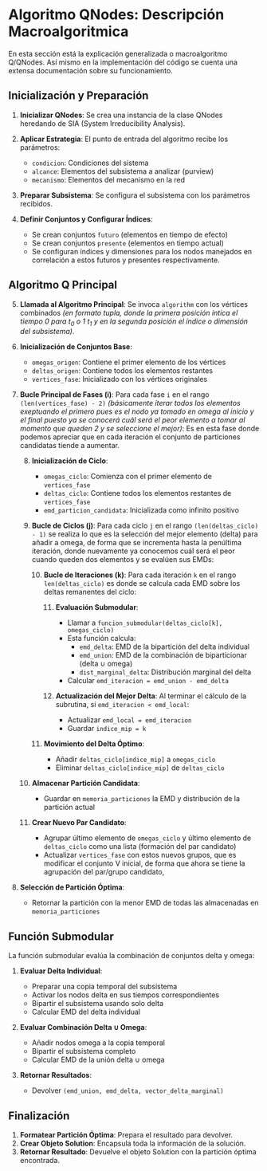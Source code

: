 # Algoritmo QNodes: Descripción Macroalgoritmica

En esta sección está la explicación generalizada o macroalgoritmo Q/QNodes. Así mismo en la implementación del código se cuenta una extensa documentación sobre su funcionamiento.

## Inicialización y Preparación

1. **Inicializar QNodes**: Se crea una instancia de la clase QNodes heredando de SIA (System Irreducibility Analysis).

2. **Aplicar Estrategia**: El punto de entrada del algoritmo recibe los parámetros:
   - `condicion`: Condiciones del sistema
   - `alcance`: Elementos del subsistema a analizar (purview)
   - `mecanismo`: Elementos del mecanismo en la red

3. **Preparar Subsistema**: Se configura el subsistema con los parámetros recibidos.

4. **Definir Conjuntos y Configurar Índices**:
   - Se crean conjuntos `futuro` (elementos en tiempo de efecto)
   - Se crean conjuntos `presente` (elementos en tiempo actual)
   - Se configuran índices y dimensiones para los nodos manejados en correlación a estos futuros y presentes respectivamente.

## Algoritmo Q Principal

5. **Llamada al Algoritmo Principal**: Se invoca `algorithm` con los vértices combinados *(en formato tupla, donde la primera posición intica el tiempo $0$ para $t_0$ o $1$ $t_1$ y en la segunda posición el índice o dimensión del subsistema)*.

6. **Inicialización de Conjuntos Base**:
   - `omegas_origen`: Contiene el primer elemento de los vértices
   - `deltas_origen`: Contiene todos los elementos restantes
   - `vertices_fase`: Inicializado con los vértices originales

7. **Bucle Principal de Fases (i)**:
   Para cada fase `i` en el rango `(len(vertices_fase) - 2)` *(básicamente iterar todos los elementos exeptuando el primero pues es el nodo ya tomado en omega al inicio y el final puesto ya se conocerá cuál será el peor elemento a tomar al momento que queden 2 y se seleccione el mejor)*:
   Es en esta fase donde podemos apreciar que en cada iteración el conjunto de particiones candidatas tiende a aumentar.

   8. **Inicialización de Ciclo**:
      - `omegas_ciclo`: Comienza con el primer elemento de `vertices_fase`
      - `deltas_ciclo`: Contiene todos los elementos restantes de `vertices_fase`
      - `emd_particion_candidata`: Inicializada como infinito positivo

   9. **Bucle de Ciclos (j)**:
      Para cada ciclo `j` en el rango `(len(deltas_ciclo) - 1)` se realiza lo que es la selección del mejor elemento (delta) para añadir a omega, de forma que se incrementa hasta la penúltima iteración, donde nuevamente ya conocemos cuál será el peor cuando queden dos elementos y se evalúen sus EMDs:

      10. **Bucle de Iteraciones (k)**:
          Para cada iteración `k` en el rango `len(deltas_ciclo)` es donde se calcula cada EMD sobre los deltas remanentes del ciclo:

          11. **Evaluación Submodular**:
              - Llamar a `funcion_submodular(deltas_ciclo[k], omegas_ciclo)`
              - Esta función calcula:
                * `emd_delta`: EMD de la bipartición del delta individual
                * `emd_union`: EMD de la combinación de biparticionar (delta ∪ omega)
                * `dist_marginal_delta`: Distribución marginal del delta
              - Calcular `emd_iteracion = emd_union - emd_delta`

          12. **Actualización del Mejor Delta**:
              Al terminar el cálculo de la subrutina, si `emd_iteracion < emd_local`:
              - Actualizar `emd_local = emd_iteracion`
              - Guardar `indice_mip = k`

      11. **Movimiento del Delta Óptimo**:
          - Añadir `deltas_ciclo[indice_mip]` a `omegas_ciclo`
          - Eliminar `deltas_ciclo[indice_mip]` de `deltas_ciclo`

   10. **Almacenar Partición Candidata**:
       - Guardar en `memoria_particiones` la EMD y distribución de la partición actual

   11. **Crear Nuevo Par Candidato**:
       - Agrupar último elemento de `omegas_ciclo` y último elemento de `deltas_ciclo` como una lista (formación del par candidato)
       - Actualizar `vertices_fase` con estos nuevos grupos, que es modificar el conjunto V inicial, de forma que ahora se tiene la agrupación del par/grupo candidato,

8. **Selección de Partición Óptima**:
   - Retornar la partición con la menor EMD de todas las almacenadas en `memoria_particiones`

## Función Submodular

La función submodular evalúa la combinación de conjuntos delta y omega:

1. **Evaluar Delta Individual**:
   - Preparar una copia temporal del subsistema
   - Activar los nodos delta en sus tiempos correspondientes
   - Bipartir el subsistema usando solo delta
   - Calcular EMD del delta individual
   
2. **Evaluar Combinación Delta ∪ Omega**:
   - Añadir nodos omega a la copia temporal
   - Bipartir el subsistema completo
   - Calcular EMD de la unión delta ∪ omega
   
3. **Retornar Resultados**:
   - Devolver `(emd_union, emd_delta, vector_delta_marginal)`

## Finalización

1. **Formatear Partición Óptima**: Prepara el resultado para devolver.
2. **Crear Objeto Solution**: Encapsula toda la información de la solución.
3. **Retornar Resultado**: Devuelve el objeto Solution con la partición óptima encontrada.